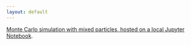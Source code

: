 ```yaml
---
layout: default
---
```



[Monte Carlo simulation with mixed particles, hosted on a local Jupyter Notebook](./mixed_local_mc.html).


